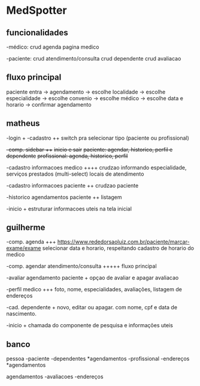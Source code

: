 # MedSpotter

## funcionalidades

-médico:
crud agenda
pagina medico

-paciente:
crud atendimento/consulta
crud dependente
crud avaliacao

## fluxo principal

paciente entra -> agendamento -> escolhe localidade -> escolhe especialidade -> escolhe convenio -> escolhe médico -> escolhe data e horario -> confirmar agendamento

## matheus

-login +
-cadastro ++
switch pra selecionar tipo (paciente ou profissional)

~~-comp. sidebar ++~~
~~inicio e sair~~
~~paciente: agendar, historico, perfil e dependente~~
~~profissional: agenda, historico, perfil~~

-cadastro informacoes medico ++++
crudzao informando especialidade, serviços prestados (multi-select)
locais de atendimento

-cadastro informacoes paciente ++
crudzao paciente

-historico agendamentos paciente ++
listagem

-inicio +
estruturar informacoes uteis na tela inicial

## guilherme

-comp. agenda +++ https://www.rededorsaoluiz.com.br/paciente/marcar-exame/exame
selecionar data e horario, respeitando cadastro de horario do medico

-comp. agendar atendimento/consulta +++++
fluxo principal

-avaliar agendamento paciente +
opçao de avaliar e apagar avaliacao

-perfil medico +++
foto, nome, especialidades, avaliações, listagem de endereços

-cad. dependente +
novo, editar ou apagar. com nome, cpf e data de nascimento.

-inicio +
chamada do componente de pesquisa e informações uteis

## banco

pessoa
-paciente
-dependentes
*agendamentos
-profissional
-endereços
*agendamentos

agendamentos
-avaliacoes
-endereços
